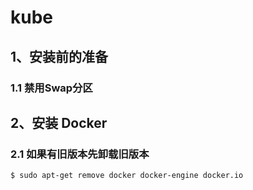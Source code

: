 # kube
## 1、安装前的准备
### 1.1 禁用Swap分区
## 2、安装 Docker
### 2.1 如果有旧版本先卸载旧版本
```bash
$ sudo apt-get remove docker docker-engine docker.io
